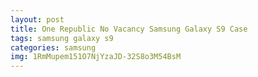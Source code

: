 ```yaml
---
layout: post
title: One Republic No Vacancy Samsung Galaxy S9 Case
tags: samsung galaxy s9
categories: samsung
img: 1RmMupem151O7NjYzaJD-32S8o3M54BsM
---
```


